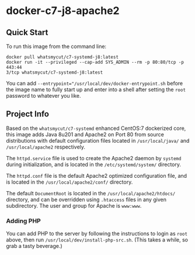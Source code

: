 # docker-c7-j8-apache2

## Quick Start

To run this image from the command line:

```
docker pull whatsmycut/c7-systemd-j8:latest
docker run -it --privileged --cap-add SYS_ADMIN --rm -p 80:80/tcp -p 443:44
3/tcp whatsmycut/c7-systemd-j8:latest
```

You can add `--entrypoint="/usr/local/dev/docker-entrypoint.sh` before the image name to fully start up and enter into a shell after setting the `root` password to whatever you like.

## Project Info

Based on the `whatsmycut/c7-systemd` enhanced CentOS:7 dockerized core, this image adds Java 8u201 and Apache2 on Port 80 from source distributions with default configuration files located in `/usr/local/java/` and `/usr/local/apache2` respectively.

The `httpd.service` file is used to create the Apache2 daemon by `systemd` during initialization, and is located in the `/etc/systemd/system/` directory.

The `httpd.conf` file is the default Apache2 optimized configuration file, and is located in the `/usr/local/apache2/conf/` directory.

The default `DocumentRoot` is located in the `/usr/local/apache2/htdocs/` directory, and can be overridden using `.htaccess` files in any given subdirectory. The user and group for Apache is `www:www`.

### Adding PHP

You can add PHP to the server by following the instructions to login as `root` above, then run `/usr/local/dev/install-php-src.sh`. (This takes a while, so grab a tasty beverage.)
